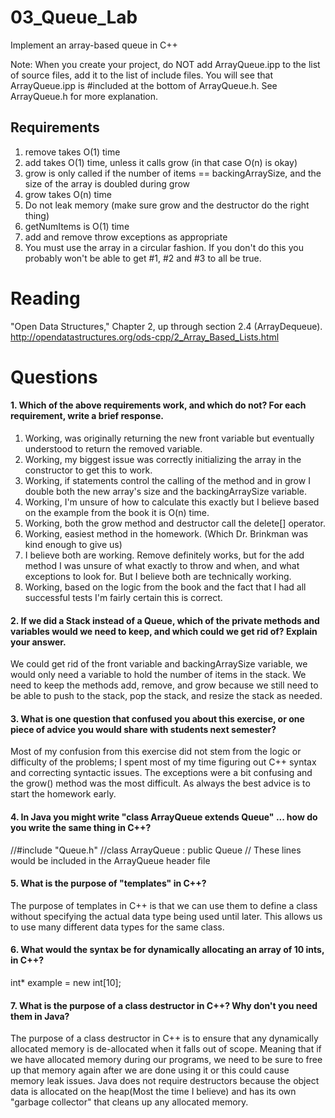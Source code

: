 03_Queue_Lab
============

Implement an array-based queue in C++

Note: When you create your project, do NOT add ArrayQueue.ipp to the list of source files, add it to the list of include files. You will see that ArrayQueue.ipp is #included at the bottom of ArrayQueue.h. See ArrayQueue.h for more explanation.

Requirements
------------

1. remove takes O(1) time
2. add takes O(1) time, unless it calls grow (in that case O(n) is okay)
3. grow is only called if the number of items == backingArraySize, and the size of the array is doubled during grow
4. grow takes O(n) time
5. Do not leak memory (make sure grow and the destructor do the right thing)
6. getNumItems is O(1) time
7. add and remove throw exceptions as appropriate
8. You must use the array in a circular fashion. If you don't do this you probably won't be able to get #1, #2 and #3 to all be true.

Reading
=======
"Open Data Structures," Chapter 2, up through section 2.4 (ArrayDequeue). http://opendatastructures.org/ods-cpp/2_Array_Based_Lists.html

Questions
=========

#### 1. Which of the above requirements work, and which do not? For each requirement, write a brief response.

1. Working, was originally returning the new front variable but eventually understood to return the removed variable.
2. Working, my biggest issue was correctly initializing the array in the constructor to get this to work.
3. Working, if statements control the calling of the method and in grow I double both the new array's size and the backingArraySize variable.
4. Working, I'm unsure of how to calculate this exactly but I believe based on the example from the book it is  O(n) time.
5. Working, both the grow method and destructor call the delete[] operator.
6. Working, easiest method in the homework. (Which Dr. Brinkman was kind enough to give us)
7. I believe both are working. Remove definitely works, but for the add method I was unsure of what exactly to throw and when, and what exceptions to look for. But I believe both are technically working.
8. Working, based on the logic from the book and the fact that I had all successful tests I'm fairly certain this is correct.

#### 2. If we did a Stack instead of a Queue, which of the private methods and variables would we need to keep, and which could we get rid of? Explain your answer.
We could get rid of the front variable and backingArraySize variable, we would only need a variable to hold the number of items in the stack.  We need to keep the methods add, remove, and grow because we still need to be able to push to the stack, pop the stack, and resize the stack as needed. 
#### 3. What is one question that confused you about this exercise, or one piece of advice you would share with students next semester?
Most of my confusion from this exercise did not stem from the logic or difficulty of the problems; I spent most of my time figuring out C++ syntax and correcting syntactic issues.  The exceptions were a bit confusing and the grow() method was the most difficult.  As always the best advice is to start the homework early.
#### 4. In Java you might write "class ArrayQueue extends Queue" ... how do you write the same thing in C++?
//#include "Queue.h"
//class ArrayQueue : public Queue <T> // These lines would be included in the ArrayQueue header file
#### 5. What is the purpose of "templates" in C++?
The purpose of templates in C++ is that we can use them to define a class without specifying the actual data type being used until later.  This allows us to use many different data types for the same class.
#### 6. What would the syntax be for dynamically allocating an array of 10 ints, in C++?
int* example = new int[10];
#### 7. What is the purpose of a class destructor in C++? Why don't you need them in Java?
The purpose of a class destructor in C++ is to ensure that any dynamically allocated memory is de-allocated when it falls out of scope.  Meaning that if we have allocated memory during our programs, we need to be sure to free up that memory again after we are done using it or this could cause memory leak issues.  Java does not require destructors because the object data is allocated on the heap(Most the time I believe) and has its own "garbage collector" that cleans up any allocated memory.   